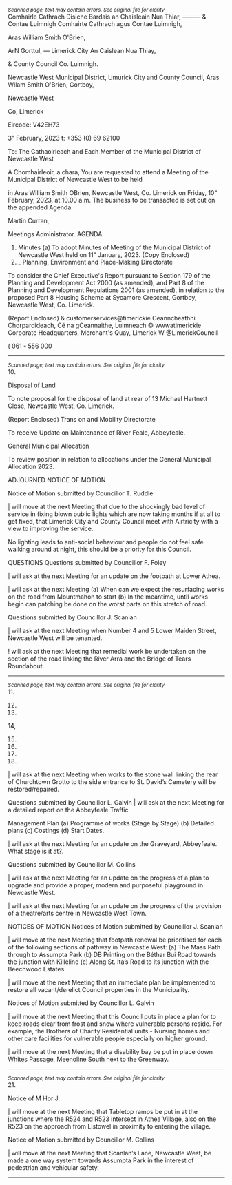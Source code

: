 *<small>Scanned page, text may contain errors. See original file for clarity</small>*  
Comhairle Cathrach Disiche Bardais an Chaisleain Nua Thiar,
_—_—_—_ & Contae Luimnigh Comhairte Cathrach agus Contae Luimnigh,

Aras William Smith O'Brien,

ArN Gorttul,
— Limerick City An Caislean Nua Thiay,

& County Council Co. Luimnigh.

Newcastle West Municipal District,
Umurick City and County Council,
Aras Wilam Smith O'Brien,
Gortboy,

Newcastle West

Co, Limerick

Eircode: V42EH73

3" February, 2023 t: +353 (0) 69 62100

To: The Cathaoirleach and Each Member of the Municipal District of Newcastle West

A Chomhairleoir, a chara,
You are requested to attend a Meeting of the Municipal District of Newcastle West to be held

in Aras William Smith OBrien, Newcastle West, Co. Limerick on Friday, 10" February, 2023,
at 10.00 a.m. The business to be transacted is set out on the appended Agenda.

Martin Curran,

Meetings Administrator.
AGENDA
1. Minutes
(a) To adopt Minutes of Meeting of the Municipal District of Newcastle West held on 11"
January, 2023.
(Copy Enclosed)
2. _ Planning, Environment and Place-Making Directorate

To consider the Chief Executive's Report pursuant to Section 179 of the Planning and
Development Act 2000 (as amended), and Part 8 of the Planning and Development
Regulations 2001 (as amended), in relation to the proposed Part 8 Housing Scheme at
Sycamore Crescent, Gortboy, Newcastle West, Co. Limerick.

(Report Enclosed)
& customerservices@timerickie
Ceanncheathni Chorpardideach, Cé na gCeannaithe, Luimneach © wwwatimerickie
Corporate Headquarters, Merchant's Quay, Limerick W @LimerickCouncil

( 061 - 556 000

---
*<small>Scanned page, text may contain errors. See original file for clarity</small>*  
10.

Disposal of Land

To note proposal for the disposal of land at rear of 13 Michael Hartnett Close,
Newcastle West, Co. Limerick.

(Report Enclosed)
Trans on and Mobility Directorate

To receive Update on Maintenance of River Feale, Abbeyfeale.

General Municipal Allocation

To review position in relation to allocations under the General Municipal Allocation
2023.

ADJOURNED NOTICE OF MOTION

Notice of Motion submitted by Councillor T. Ruddle

| will move at the next Meeting that due to the shockingly bad level of service in
fixing blown public lights which are now taking months if at all to get fixed, that
Limerick City and County Council meet with Airtricity with a view to improving the
service.

No lighting leads to anti-social behaviour and people do not feel safe walking around
at night, this should be a priority for this Council.

QUESTIONS
Questions submitted by Councillor F. Foley

| will ask at the next Meeting for an update on the footpath at Lower Athea.

| will ask at the next Meeting (a) When can we expect the resurfacing works on the
road from Mountmahon to start (b) In the meantime, until works begin can patching
be done on the worst parts on this stretch of road.

Questions submitted by Councillor J. Scanian

| will ask at the next Meeting when Number 4 and 5 Lower Maiden Street, Newcastle
West will be tenanted.

! will ask at the next Meeting that remedial work be undertaken on the section of the
road linking the River Arra and the Bridge of Tears Roundabout.

---
*<small>Scanned page, text may contain errors. See original file for clarity</small>*  
11.

12.

13.

14,

15.

16.

17.

19.

| will ask at the next Meeting when works to the stone wall linking the rear of
Churchtown Grotto to the side entrance to St. David’s Cemetery will be
restored/repaired.

Questions submitted by Councillor L. Galvin
| will ask at the next Meeting for a detailed report on the Abbeyfeale Traffic

Management Plan (a) Programme of works (Stage by Stage) (b) Detailed plans
(c) Costings (d) Start Dates.

| will ask at the next Meeting for an update on the Graveyard, Abbeyfeale. What
stage is it at?.

Questions submitted by Councillor M. Collins

| will ask at the next Meeting for an update on the progress of a plan to upgrade and
provide a proper, modern and purposeful playground in Newcastle West.

| will ask at the next Meeting for an update on the progress of the provision of a
theatre/arts centre in Newcastle West Town.

NOTICES OF MOTION
Notices of Motion submitted by Councillor J. Scanlan

| will move at the next Meeting that footpath renewal be prioritised for each of the
following sections of pathway in Newcastle West: (a) The Mass Path through to
Assumpta Park (b) DB Printing on the Béthar Bui Road towards the junction with
Killeline (c) Along St. Ita’s Road to its junction with the Beechwood Estates.

| will move at the next Meeting that an immediate plan be implemented to restore all
vacant/derelict Council properties in the Municipality.

Notices of Motion submitted by Councillor L. Galvin

| will move at the next Meeting that this Council puts in place a plan for to keep roads
clear from frost and snow where vulnerable persons reside. For example, the Brothers
of Charity Residential units - Nursing homes and other care facilities for vulnerable
people especially on higher ground.

| will move at the next Meeting that a disability bay be put in place down Whites
Passage, Meenoline South next to the Greenway.

---
*<small>Scanned page, text may contain errors. See original file for clarity</small>*  
21.

Notice of M Hor J.

| will move at the next Meeting that Tabletop ramps be put in at the junctions where
the R524 and R523 intersect in Athea Village, also on the R523 on the approach from
Listowel in proximity to entering the village.

Notice of Motion submitted by Councillor M. Collins

| will move at the next Meeting that Scanlan’s Lane, Newcastle West, be made a one
way system towards Assumpta Park in the interest of pedestrian and vehicular safety.

---
